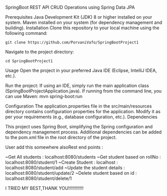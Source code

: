SpringBoot REST API CRUD Operations using Spring Data JPA 

Prerequisites
Java Development Kit (JDK) 8 or higher installed on your system.
Maven installed on your system (for dependency management and building).
Installation
Clone this repository to your local machine using the following command:
```
git clone https://github.com/PorvaniVafo/SpringBootProject1
```
Navigate to the project directory:
```
cd SpringBootProject1
```
Usage
Open the project in your preferred Java IDE (Eclipse, IntelliJ IDEA, etc.).

Run the project:
If using an IDE, simply run the main application class (SpringBootProjectApplication.java).
If running from the command line, you can use Maven:
mvn spring-boot:run

Configuration
The application.properties file in the src/main/resources directory contains configuration properties for the application. Modify it as per your requirements (e.g., database configuration, etc.).
Dependencies

This project uses Spring Boot, simplifying the Spring configuration and dependency management process.
Additional dependencies can be added to the pom.xml file in the root directory of the project.

User
add this somewhere alsoRest end points :

~Get All students : localhost:8080/students
~Get student based on rollNo : localhost:8080/student/1
~Create Student : localhost : localhost:8080/student/add
~Update the student details : localhost:8080/student/update/2
~Delete student based on id : localhost:8080/student/delete/1

I TRIED MY BEST,THANK YOU!!!!!!!!!!!!
